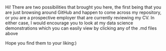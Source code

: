 Hi! There are two possibilities that brought you here, the first being that you are just browsing around GitHub and happen to come across my repository, or you are a prospective employer that are currently reviewing my CV. In either case, I would encourage you to look at my data science demonstrations which you can easily view by clicking any of the .md files above

Hope you find them to your liking:)
